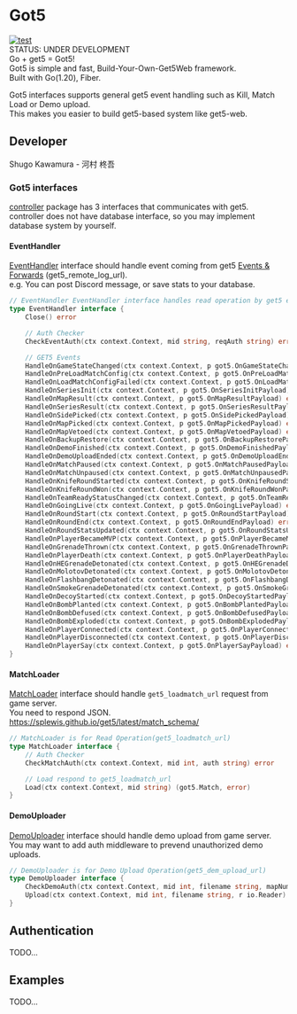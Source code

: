 # Got5
[![test](https://github.com/FlowingSPDG/Got5/actions/workflows/dagger.yml/badge.svg)](https://github.com/FlowingSPDG/Got5/actions/workflows/dagger.yml)  
STATUS: UNDER DEVELOPMENT  
Go + get5 = Got5!  
Got5 is simple and fast, Build-Your-Own-Get5Web framework.  
Built with Go(1.20), Fiber.  

Got5 interfaces supports general get5 event handling such as Kill, Match Load or Demo upload.  
This makes you easier to build get5-based system like get5-web.  

## Developer
Shugo Kawamura - 河村 柊吾

### Got5 interfaces
[controller](https://github.com/FlowingSPDG/Got5/tree/main/controller) package has 3 interfaces that communicates with get5.  
controller does not have database interface, so you may implement database system by yourself.  

#### EventHandler
[EventHandler](https://github.com/FlowingSPDG/Got5/blob/75996d44058558ca7453af1c4b4f9e73115924d4/controller/got5.go#L10-L52) interface should handle event coming from get5 [Events & Forwards](https://splewis.github.io/get5/latest/events_and_forwards/) (get5_remote_log_url).  
e.g. You can post Discord message, or save stats to your database.  
```go
// EventHandler EventHandler interface handles read operation by get5 events
type EventHandler interface {
	Close() error

	// Auth Checker
	CheckEventAuth(ctx context.Context, mid string, reqAuth string) error

	// GET5 Events
	HandleOnGameStateChanged(ctx context.Context, p got5.OnGameStateChangedPayload) error
	HandleOnPreLoadMatchConfig(ctx context.Context, p got5.OnPreLoadMatchConfigPayload) error
	HandleOnLoadMatchConfigFailed(ctx context.Context, p got5.OnLoadMatchConfigFailedPayload) error
	HandleOnSeriesInit(ctx context.Context, p got5.OnSeriesInitPayload) error
	HandleOnMapResult(ctx context.Context, p got5.OnMapResultPayload) error
	HandleOnSeriesResult(ctx context.Context, p got5.OnSeriesResultPayload) error
	HandleOnSidePicked(ctx context.Context, p got5.OnSidePickedPayload) error
	HandleOnMapPicked(ctx context.Context, p got5.OnMapPickedPayload) error
	HandleOnMapVetoed(ctx context.Context, p got5.OnMapVetoedPayload) error
	HandleOnBackupRestore(ctx context.Context, p got5.OnBackupRestorePayload) error
	HandleOnDemoFinished(ctx context.Context, p got5.OnDemoFinishedPayload) error
	HandleOnDemoUploadEnded(ctx context.Context, p got5.OnDemoUploadEndedPayload) error
	HandleOnMatchPaused(ctx context.Context, p got5.OnMatchPausedPayload) error
	HandleOnMatchUnpaused(ctx context.Context, p got5.OnMatchUnpausedPayload) error
	HandleOnKnifeRoundStarted(ctx context.Context, p got5.OnKnifeRoundStartedPayload) error
	HandleOnKnifeRoundWon(ctx context.Context, p got5.OnKnifeRoundWonPayload) error
	HandleOnTeamReadyStatusChanged(ctx context.Context, p got5.OnTeamReadyStatusChangedPayload) error
	HandleOnGoingLive(ctx context.Context, p got5.OnGoingLivePayload) error
	HandleOnRoundStart(ctx context.Context, p got5.OnRoundStartPayload) error
	HandleOnRoundEnd(ctx context.Context, p got5.OnRoundEndPayload) error
	HandleOnRoundStatsUpdated(ctx context.Context, p got5.OnRoundStatsUpdatedPayload) error
	HandleOnPlayerBecameMVP(ctx context.Context, p got5.OnPlayerBecameMVPPayload) error
	HandleOnGrenadeThrown(ctx context.Context, p got5.OnGrenadeThrownPayload) error
	HandleOnPlayerDeath(ctx context.Context, p got5.OnPlayerDeathPayload) error
	HandleOnHEGrenadeDetonated(ctx context.Context, p got5.OnHEGrenadeDetonatedPayload) error
	HandleOnMolotovDetonated(ctx context.Context, p got5.OnMolotovDetonatedPayload) error
	HandleOnFlashbangDetonated(ctx context.Context, p got5.OnFlashbangDetonatedPayload) error
	HandleOnSmokeGrenadeDetonated(ctx context.Context, p got5.OnSmokeGrenadeDetonatedPayload) error
	HandleOnDecoyStarted(ctx context.Context, p got5.OnDecoyStartedPayload) error
	HandleOnBombPlanted(ctx context.Context, p got5.OnBombPlantedPayload) error
	HandleOnBombDefused(ctx context.Context, p got5.OnBombDefusedPayload) error
	HandleOnBombExploded(ctx context.Context, p got5.OnBombExplodedPayload) error
	HandleOnPlayerConnected(ctx context.Context, p got5.OnPlayerConnectedPayload) error
	HandleOnPlayerDisconnected(ctx context.Context, p got5.OnPlayerDisconnectedPayload) error
	HandleOnPlayerSay(ctx context.Context, p got5.OnPlayerSayPayload) error
}
```

#### MatchLoader
[MatchLoader](https://github.com/FlowingSPDG/Got5/blob/75996d44058558ca7453af1c4b4f9e73115924d4/controller/got5.go#L54-L57) interface should handle ``get5_loadmatch_url`` request from game server.  
You need to respond JSON.  
https://splewis.github.io/get5/latest/match_schema/  
```go
// MatchLoader is for Read Operation(get5_loadmatch_url)
type MatchLoader interface {
	// Auth Checker
	CheckMatchAuth(ctx context.Context, mid int, auth string) error

	// Load respond to get5_loadmatch_url
	Load(ctx context.Context, mid string) (got5.Match, error)
}
```


#### DemoUploader
[DemoUploader](https://github.com/FlowingSPDG/Got5/blob/75996d44058558ca7453af1c4b4f9e73115924d4/controller/got5.go#L59-L62) interface should handle demo upload from game server.  
You may want to add auth middleware to prevend unauthorized demo uploads.  
```go
// DemoUploader is for Demo Upload Operation(get5_dem_upload_url)
type DemoUploader interface {
	CheckDemoAuth(ctx context.Context, mid int, filename string, mapNumber int, serverID string, auth string) error
	Upload(ctx context.Context, mid int, filename string, r io.Reader) error // demoファイルの登録処理
}
```

## Authentication  
TODO...

## Examples
TODO...